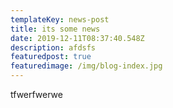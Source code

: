 ```yaml
---
templateKey: news-post
title: its some news
date: 2019-12-11T08:37:40.548Z
description: afdsfs
featuredpost: true
featuredimage: /img/blog-index.jpg
---
```

tfwerfwerwe
